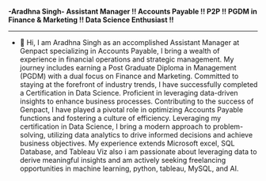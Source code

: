 **-Aradhna Singh- Assistant Manager !! Accounts Payable !! P2P !! PGDM in Finance & Marketing !!  Data Science Enthusiast !!**
______________________________________________________________________________________________________________________________________________________________________________________________
-  👋 Hi, I am Aradhna Singh as an accomplished Assistant Manager at Genpact specializing in Accounts Payable, I bring a wealth of experience in financial operations and strategic management. My journey includes earning a Post Graduate Diploma in Management (PGDM) with a dual focus on Finance and Marketing. Committed to staying at the forefront of industry trends, I have successfully completed a Certification in Data Science. Proficient in leveraging data-driven insights to enhance business processes. Contributing to the success of Genpact, I have played a pivotal role in optimizing Accounts Payable functions and fostering a culture of efficiency. Leveraging my certification in Data Science, I bring a modern approach to problem-solving, utilizing data analytics to drive informed decisions and achieve business objectives. My experience extends Microsoft excel, SQL Database, and Tableau Viz also i am passionate about leveraging data to derive meaningful insights and am actively seeking freelancing opportunities in machine learning, python, tableau, MySQL, and AI.
